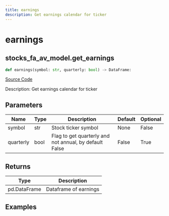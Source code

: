 ```yaml
---
title: earnings
description: Get earnings calendar for ticker
---
```

# earnings

## stocks_fa_av_model.get_earnings

```python
def earnings(symbol: str, quarterly: bool) -> DataFrame:
```
[Source Code](https://github.com/OpenBB-finance/OpenBBTerminal/tree/main/openbb_terminal/stocks/fundamental_analysis/av_model.py#L429)

Description: Get earnings calendar for ticker

## Parameters

| Name | Type | Description | Default | Optional |
| ---- | ---- | ----------- | ------- | -------- |
| symbol | str | Stock ticker symbol | None | False |
| quarterly | bool | Flag to get quarterly and not annual, by default False | False | True |

## Returns

| Type | Description |
| ---- | ----------- |
| pd.DataFrame | Dataframe of earnings |

## Examples


